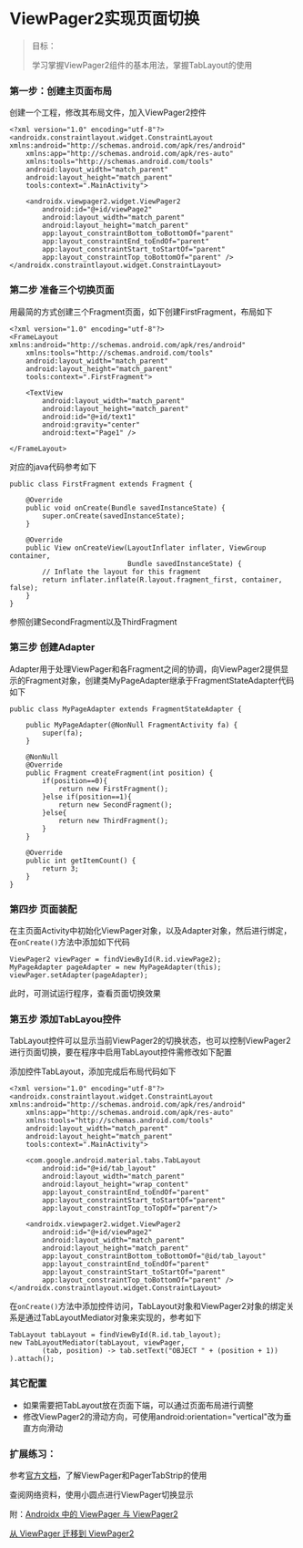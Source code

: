 # ViewPager2实现页面切换

> 目标：
>
> 学习掌握ViewPager2组件的基本用法，掌握TabLayout的使用

### 第一步：创建主页面布局
创建一个工程，修改其布局文件，加入ViewPager2控件
```
<?xml version="1.0" encoding="utf-8"?>
<androidx.constraintlayout.widget.ConstraintLayout xmlns:android="http://schemas.android.com/apk/res/android"
    xmlns:app="http://schemas.android.com/apk/res-auto"
    xmlns:tools="http://schemas.android.com/tools"
    android:layout_width="match_parent"
    android:layout_height="match_parent"
    tools:context=".MainActivity">

    <androidx.viewpager2.widget.ViewPager2
        android:id="@+id/viewPage2"
        android:layout_width="match_parent"
        android:layout_height="match_parent"
        app:layout_constraintBottom_toBottomOf="parent"
        app:layout_constraintEnd_toEndOf="parent"
        app:layout_constraintStart_toStartOf="parent"
        app:layout_constraintTop_toBottomOf="parent" />
</androidx.constraintlayout.widget.ConstraintLayout>
```

### 第二步 准备三个切换页面
用最简的方式创建三个Fragment页面，如下创建FirstFragment，布局如下
```
<?xml version="1.0" encoding="utf-8"?>
<FrameLayout xmlns:android="http://schemas.android.com/apk/res/android"
    xmlns:tools="http://schemas.android.com/tools"
    android:layout_width="match_parent"
    android:layout_height="match_parent"
    tools:context=".FirstFragment">

    <TextView
        android:layout_width="match_parent"
        android:layout_height="match_parent"
        android:id="@+id/text1"
        android:gravity="center"
        android:text="Page1" />

</FrameLayout>
```
对应的java代码参考如下
```
public class FirstFragment extends Fragment {

    @Override
    public void onCreate(Bundle savedInstanceState) {
        super.onCreate(savedInstanceState);
    }

    @Override
    public View onCreateView(LayoutInflater inflater, ViewGroup container,
                             Bundle savedInstanceState) {
        // Inflate the layout for this fragment
        return inflater.inflate(R.layout.fragment_first, container, false);
    }
}
```
参照创建SecondFragment以及ThirdFragment

### 第三步 创建Adapter
Adapter用于处理ViewPager和各Fragment之间的协调，向ViewPager2提供显示的Fragment对象，创建类MyPageAdapter继承于FragmentStateAdapter代码如下
```
public class MyPageAdapter extends FragmentStateAdapter {

    public MyPageAdapter(@NonNull FragmentActivity fa) {
        super(fa);
    }

    @NonNull
    @Override
    public Fragment createFragment(int position) {
        if(position==0){
            return new FirstFragment();
        }else if(position==1){
            return new SecondFragment();
        }else{
            return new ThirdFragment();
        }
    }

    @Override
    public int getItemCount() {
        return 3;
    }
}
```

### 第四步 页面装配
在主页面Activity中初始化ViewPager对象，以及Adapter对象，然后进行绑定，在`onCreate()`方法中添加如下代码
```
ViewPager2 viewPager = findViewById(R.id.viewPage2);
MyPageAdapter pageAdapter = new MyPageAdapter(this);
viewPager.setAdapter(pageAdapter);
```
此时，可测试运行程序，查看页面切换效果

### 第五步 添加TabLayou控件
TabLayout控件可以显示当前ViewPager2的切换状态，也可以控制ViewPager2进行页面切换，要在程序中启用TabLayout控件需修改如下配置

添加控件TabLayout，添加完成后布局代码如下
```
<?xml version="1.0" encoding="utf-8"?>
<androidx.constraintlayout.widget.ConstraintLayout xmlns:android="http://schemas.android.com/apk/res/android"
    xmlns:app="http://schemas.android.com/apk/res-auto"
    xmlns:tools="http://schemas.android.com/tools"
    android:layout_width="match_parent"
    android:layout_height="match_parent"
    tools:context=".MainActivity">

    <com.google.android.material.tabs.TabLayout
        android:id="@+id/tab_layout"
        android:layout_width="match_parent"
        android:layout_height="wrap_content"
        app:layout_constraintEnd_toEndOf="parent"
        app:layout_constraintStart_toStartOf="parent"
        app:layout_constraintTop_toTopOf="parent"/>

    <androidx.viewpager2.widget.ViewPager2
        android:id="@+id/viewPage2"
        android:layout_width="match_parent"
        android:layout_height="match_parent"
        app:layout_constraintBottom_toBottomOf="@id/tab_layout"
        app:layout_constraintEnd_toEndOf="parent"
        app:layout_constraintStart_toStartOf="parent"
        app:layout_constraintTop_toBottomOf="parent" />
</androidx.constraintlayout.widget.ConstraintLayout>
```


在`onCreate()`方法中添加控件访问，TabLayout对象和ViewPager2对象的绑定关系是通过TabLayoutMediator对象来实现的，参考如下
```
TabLayout tabLayout = findViewById(R.id.tab_layout);
new TabLayoutMediator(tabLayout, viewPager,
        (tab, position) -> tab.setText("OBJECT " + (position + 1))
).attach();
```

### 其它配置

- 如果需要把TabLayout放在页面下端，可以通过页面布局进行调整
- 修改ViewPager2的滑动方向，可使用android:orientation="vertical"改为垂直方向滑动


### 扩展练习：

参考[官方文档](https://developer.android.google.cn/reference/kotlin/androidx/viewpager/widget/ViewPager.html?hl=en)，了解ViewPager和PagerTabStrip的使用

查阅网络资料，使用小圆点进行ViewPager切换显示


附：[Androidx 中的 ViewPager 与 ViewPager2](https://www.jianshu.com/p/924046eae137)

[从 ViewPager 迁移到 ViewPager2](https://developer.android.google.cn/training/animation/vp2-migration?hl=zh_cn)

